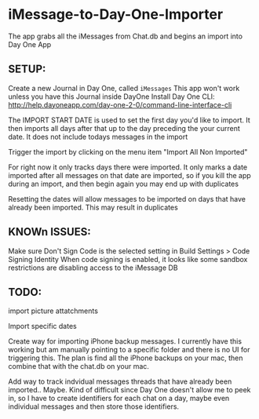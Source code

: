 # iMessage-to-Day-One-Importer

The app grabs all the iMessages from Chat.db and begins an import into Day One App

## SETUP:
Create a new Journal in Day One, called `iMessages`
This app won't work unless you have this Journal inside DayOne
Install Day One CLI: http://help.dayoneapp.com/day-one-2-0/command-line-interface-cli

The IMPORT START DATE is used to set the first day you'd like to import. It then imports all days after that up to the day preceding the your current date. It does not include todays messages in the import

Trigger the import by clicking on the menu item "Import All Non Imported"

For right now it only tracks days there were imported. It only marks a date imported after all messages on that date are imported, so if you kill the app during an import, and then begin again you may end up with duplicates

Resetting the dates will allow messages to be imported on days that have already been imported. This may result in duplicates

## KNOWn ISSUES:
Make sure Don't Sign Code is the selected setting in Build Settings > Code Signing Identity
When code signing is enabled, it looks like some sandbox restrictions are disabling access to the iMessage DB

## TODO:
import picture attatchments

Import specific dates

Create way for importing iPhone backup messages. I currently have this working but am manually pointing to a specific folder and there is no UI for triggering this. The plan is find all the iPhone backups on your mac, then combine that with the chat.db on your mac.

Add way to track indvidual messages threads that have already been imported.. Maybe. Kind of difficult since Day One 
doesn't allow me to peek in, so I have to create identifiers for each chat on a day, maybe even individual messages and then store those identifiers. 
